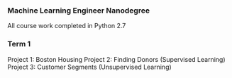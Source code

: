 ### Machine Learning Engineer Nanodegree

All course work completed in Python 2.7

### Term 1

Project 1: Boston Housing
Project 2: Finding Donors (Supervised Learning)
Project 3: Customer Segments (Unsupervised Learning)

